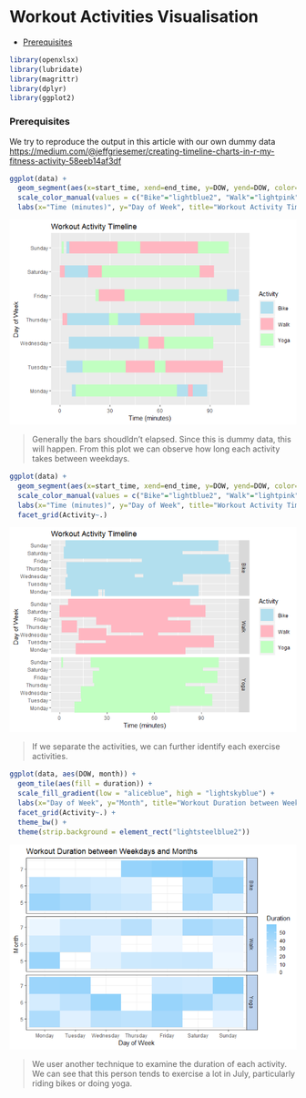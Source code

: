 Workout Activities Visualisation
================================

  - [Prerequisites](#prerequisites)

``` r
library(openxlsx)
library(lubridate)
library(magrittr)
library(dplyr)
library(ggplot2)
```

### Prerequisites

We try to reproduce the output in this article with our own dummy data
<https://medium.com/@jeffgriesemer/creating-timeline-charts-in-r-my-fitness-activity-58eeb14af3df>

``` r
ggplot(data) +
  geom_segment(aes(x=start_time, xend=end_time, y=DOW, yend=DOW, color=Activity), size=10) +
  scale_color_manual(values = c("Bike"="lightblue2", "Walk"="lightpink", "Yoga"="darkseagreen1")) +
  labs(x="Time (minutes)", y="Day of Week", title="Workout Activity Timeline") 
```

![](plots/plot1-1.png)

> Generally the bars shoudldn’t elapsed.
Since this is dummy data, this will happen. From this plot we can
observe how long each activity takes between weekdays.

``` r
ggplot(data) +
  geom_segment(aes(x=start_time, xend=end_time, y=DOW, yend=DOW, color=Activity), size=10) +
  scale_color_manual(values = c("Bike"="lightblue2", "Walk"="lightpink", "Yoga"="darkseagreen1")) +
  labs(x="Time (minutes)", y="Day of Week", title="Workout Activity Timeline") +
  facet_grid(Activity~.)
```

![](plots/plo2-1.png)

> If we separate the activities, we can
further identify each exercise activities.

``` r
ggplot(data, aes(DOW, month)) + 
  geom_tile(aes(fill = duration)) + 
  scale_fill_gradient(low = "aliceblue", high = "lightskyblue") +
  labs(x="Day of Week", y="Month", title="Workout Duration between Weekdays and Months", fill="Duration") +
  facet_grid(Activity~.) +
  theme_bw() +
  theme(strip.background = element_rect("lightsteelblue2")) 
```

![](plots/plot3-1.png)

> We user another technique to examine
the duration of each activity. We can see that this person tends to
exercise a lot in July, particularly riding bikes or doing yoga.
